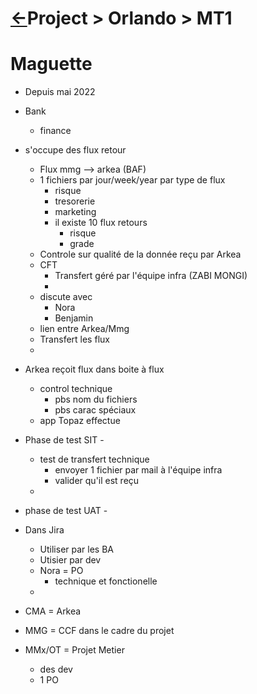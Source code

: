 <head><link rel="stylesheet" href="../../md.css"/></head>

# [&larr;][Repo_Readme]Project > Orlando > MT1


[//]: #(Reference)
[Repo_Readme]:    ./README.md






# Maguette

 - Depuis mai 2022
 - Bank
   - finance
 - s'occupe des flux retour
   - Flux mmg --> arkea (BAF)
   - 1 fichiers par jour/week/year par type de flux
     - risque
     - tresorerie
     - marketing
     - il existe 10 flux retours
       - risque
       - grade 
   - Controle sur qualité de la donnée reçu par Arkea
   - CFT
     - Transfert géré par l'équipe infra (ZABI MONGI)
     - 
   - discute avec 
     - Nora
     - Benjamin
   - lien entre Arkea/Mmg
   - Transfert les flux
   -   

- Arkea reçoit flux dans boite à flux
  - control technique
    - pbs nom du fichiers
    - pbs carac spéciaux
  - app Topaz effectue


- Phase de test SIT - 
  - test de transfert technique
    - envoyer 1 fichier par mail à l'équipe infra 
    - valider qu'il est reçu
  - 

- phase de test UAT - 



- Dans Jira
  - Utiliser par les BA
  - Utisier  par dev
  - Nora = PO
    - technique et fonctionelle
  - 



- CMA = Arkea
- MMG = CCF dans le cadre du projet




- MMx/OT = Projet Metier
  - des dev
  - 1 PO
